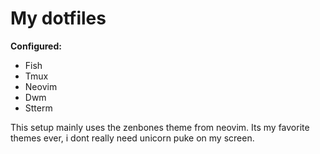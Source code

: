 # My dotfiles
**Configured:**
* Fish
* Tmux
* Neovim
* Dwm
* Stterm

This setup mainly uses the zenbones theme from neovim.
Its my favorite themes ever, i dont really need unicorn puke on my screen.

